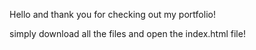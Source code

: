 Hello and thank you for checking out my portfolio!

simply download all the files and open the index.html file! 
